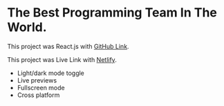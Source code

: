 # The Best Programming Team In The World.

This project was React.js with [GitHub Link](https://github.com/ProgrammingHeroWC4/the-superhero-direction-musasazib).

This project was Live Link with [Netlify](https://world-class-developers.netlify.app/).

- Light/dark mode toggle
- Live previews
- Fullscreen mode
- Cross platform
